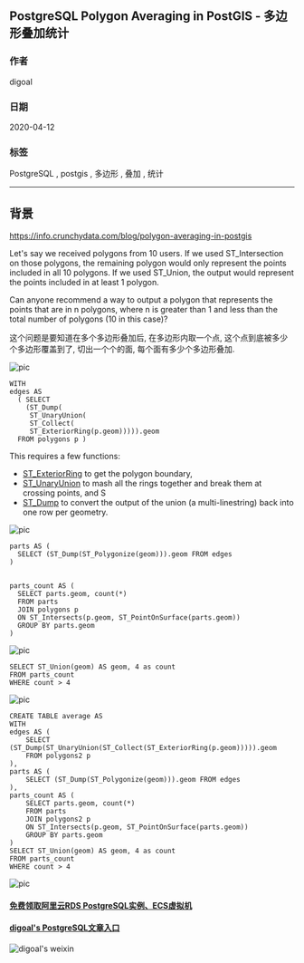 ## PostgreSQL Polygon Averaging in PostGIS - 多边形叠加统计  
      
### 作者      
digoal      
      
### 日期      
2020-04-12      
      
### 标签      
PostgreSQL , postgis , 多边形 , 叠加 , 统计    
      
----      
      
## 背景      
https://info.crunchydata.com/blog/polygon-averaging-in-postgis  
    
Let's say we received polygons from 10 users. If we used ST_Intersection on those polygons, the remaining polygon would only represent the points included in all 10 polygons. If we used ST_Union, the output would represent the points included in at least 1 polygon.  
  
Can anyone recommend a way to output a polygon that represents the points that are in n polygons, where n is greater than 1 and less than the total number of polygons (10 in this case)?  
  
这个问题是要知道在多个多边形叠加后, 在多边形内取一个点, 这个点到底被多少个多边形覆盖到了, 切出一个个的面, 每个面有多少个多边形叠加.   
  
![pic](20200412_01_pic_001.png)  
  
```  
WITH   
edges AS   
  ( SELECT  
    (ST_Dump(  
     ST_UnaryUnion(  
     ST_Collect(  
     ST_ExteriorRing(p.geom))))).geom  
  FROM polygons p )  
```  
  
This requires a few functions:  
  
- [ST_ExteriorRing](https://postgis.net/docs/ST_ExteriorRing.html) to get the polygon boundary,  
- [ST_UnaryUnion](https://postgis.net/docs/ST_UnaryUnion.html) to mash all the rings together and break them at crossing points, and S  
- [ST_Dump](https://postgis.net/docs/ST_Dump.html) to convert the output of the union (a multi-linestring) back into one row per geometry.  
  
![pic](20200412_01_pic_002.png)  
  
```  
parts AS (  
  SELECT (ST_Dump(ST_Polygonize(geom))).geom FROM edges  
)  
  
  
parts_count AS (  
  SELECT parts.geom, count(*)  
  FROM parts  
  JOIN polygons p  
  ON ST_Intersects(p.geom, ST_PointOnSurface(parts.geom))  
  GROUP BY parts.geom  
)  
```  
  
![pic](20200412_01_pic_003.png)  
  
```  
SELECT ST_Union(geom) AS geom, 4 as count  
FROM parts_count  
WHERE count > 4  
```  
  
![pic](20200412_01_pic_004.png)  
  
```  
CREATE TABLE average AS  
WITH  
edges AS (  
    SELECT (ST_Dump(ST_UnaryUnion(ST_Collect(ST_ExteriorRing(p.geom))))).geom  
    FROM polygons2 p  
),  
parts AS (  
    SELECT (ST_Dump(ST_Polygonize(geom))).geom FROM edges  
),  
parts_count AS (  
    SELECT parts.geom, count(*)  
    FROM parts  
    JOIN polygons2 p  
    ON ST_Intersects(p.geom, ST_PointOnSurface(parts.geom))  
    GROUP BY parts.geom  
)  
SELECT ST_Union(geom) AS geom, 4 as count  
FROM parts_count  
WHERE count > 4  
```  
  
![pic](20200412_01_pic_005.png)  
  
  
#### [免费领取阿里云RDS PostgreSQL实例、ECS虚拟机](https://www.aliyun.com/database/postgresqlactivity "57258f76c37864c6e6d23383d05714ea")
  
  
#### [digoal's PostgreSQL文章入口](https://github.com/digoal/blog/blob/master/README.md "22709685feb7cab07d30f30387f0a9ae")
  
  
![digoal's weixin](../pic/digoal_weixin.jpg "f7ad92eeba24523fd47a6e1a0e691b59")
  
